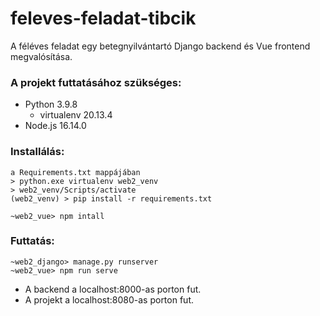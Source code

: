 # feleves-feladat-tibcik

A féléves feladat egy betegnyilvántartó Django backend és Vue frontend megvalósítása.

### A projekt futtatásához szükséges:
 - Python 3.9.8
   - virtualenv 20.13.4
 - Node.js 16.14.0

### Installálás:
```
a Requirements.txt mappájában
> python.exe virtualenv web2_venv
> web2_venv/Scripts/activate
(web2_venv) > pip install -r requirements.txt

~web2_vue> npm intall
```

### Futtatás:
```
~web2_django> manage.py runserver
~web2_vue> npm run serve
```

- A backend a localhost:8000-as porton fut.
- A projekt a localhost:8080-as porton fut.
